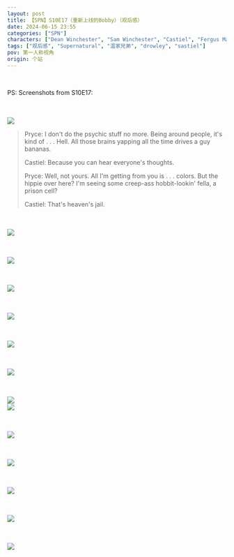 ```yaml
---
layout: post
title: 【SPN】S10E17（重新上线的Bobby）（观后感）
date: 2024-06-15 23:55
categories: ["SPN"]
characters: ["Dean Winchester", "Sam Winchester", "Castiel", "Fergus MacLeod/Crowley", "Bobby Singer"]
tags: ["观后感", "Supernatural", "温家兄弟", "drowley", "sastiel"]
pov: 第一人称视角
origin: 个站
---
```


<br>

PS: Screenshots from S10E17:

<br><br>
![](https://raw.githubusercontent.com/junesirius/junesirius.github.io/master/assets/images/SPN/S10/2024-06-15-SPN-1017-1.jpg)
<br>

> Pryce: I don't do the psychic stuff no more. Being around people, it's kind of . . . Hell. All those brains yapping all the time drives a guy bananas.
>
> Castiel: Because you can hear everyone's thoughts.
>
> Pryce: Well, not yours. All I'm getting from you is . . . colors. But the hippie over here? I'm seeing some creep-ass hobbit-lookin' fella, a prison cell?
>
> Castiel: That's heaven's jail.

<br><br>
![](https://raw.githubusercontent.com/junesirius/junesirius.github.io/master/assets/images/SPN/S10/2024-06-15-SPN-1017-2.jpg)
<br>

<br><br>
![](https://raw.githubusercontent.com/junesirius/junesirius.github.io/master/assets/images/SPN/S10/2024-06-15-SPN-1017-3.jpg)
<br>

<br><br>
![](https://raw.githubusercontent.com/junesirius/junesirius.github.io/master/assets/images/SPN/S10/2024-06-15-SPN-1017-4.jpg)
<br>

<br><br>
![](https://raw.githubusercontent.com/junesirius/junesirius.github.io/master/assets/images/SPN/S10/2024-06-15-SPN-1017-5.jpg)
<br>

<br><br>
![](https://raw.githubusercontent.com/junesirius/junesirius.github.io/master/assets/images/SPN/S10/2024-06-15-SPN-1017-6.jpg)
<br>

<br><br>
![](https://raw.githubusercontent.com/junesirius/junesirius.github.io/master/assets/images/SPN/S10/2024-06-15-SPN-1017-7.jpg)
<br>

<br><br>
![](https://raw.githubusercontent.com/junesirius/junesirius.github.io/master/assets/images/SPN/S10/2024-06-15-SPN-1017-8.jpg)
<br>
![](https://raw.githubusercontent.com/junesirius/junesirius.github.io/master/assets/images/SPN/S10/2024-06-15-SPN-1017-9.jpg)
<br>

<br><br>
![](https://raw.githubusercontent.com/junesirius/junesirius.github.io/master/assets/images/SPN/S10/2024-06-15-SPN-1017-10.jpg)
<br>

<br><br>
![](https://raw.githubusercontent.com/junesirius/junesirius.github.io/master/assets/images/SPN/S10/2024-06-15-SPN-1017-11.jpg)
<br>

<br><br>
![](https://raw.githubusercontent.com/junesirius/junesirius.github.io/master/assets/images/SPN/S10/2024-06-15-SPN-1017-12.jpg)
<br>

<br><br>
![](https://raw.githubusercontent.com/junesirius/junesirius.github.io/master/assets/images/SPN/S10/2024-06-15-SPN-1017-13.jpg)
<br>

<br><br>
![](https://raw.githubusercontent.com/junesirius/junesirius.github.io/master/assets/images/SPN/S10/2024-06-15-SPN-1017-14.jpg)
<br>
